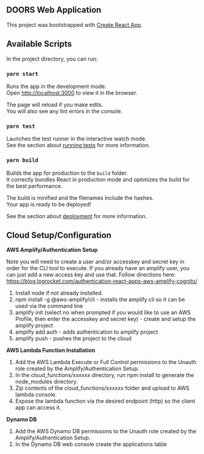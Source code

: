 ## DOORS Web Application
This project was bootstrapped with [Create React App](https://github.com/facebook/create-react-app).

## Available Scripts

In the project directory, you can run:

### `yarn start`

Runs the app in the development mode.<br />
Open [http://localhost:3000](http://localhost:3000) to view it in the browser.

The page will reload if you make edits.<br />
You will also see any lint errors in the console.

### `yarn test`

Launches the test runner in the interactive watch mode.<br />
See the section about [running tests](https://facebook.github.io/create-react-app/docs/running-tests) for more information.

### `yarn build`

Builds the app for production to the `build` folder.<br />
It correctly bundles React in production mode and optimizes the build for the best performance.

The build is minified and the filenames include the hashes.<br />
Your app is ready to be deployed!

See the section about [deployment](https://facebook.github.io/create-react-app/docs/deployment) for more information.

## Cloud Setup/Configuration

**AWS Amplify/Authentication Setup**

Note you will need to create a user and/or accesskey and secret key in order for the CLI tool to execute.  If you already have an amplify user, you can just add a new access key and use that.  Follow directions here: https://blog.logrocket.com/authentication-react-apps-aws-amplify-cognito/  

  1. Install node if not already installed.
  2. npm install -g @aws-amplify/cli - installs the amplify cli so it can be used via the command line 
  3. amplify init (select no when prompted if you would like to use an AWS Profile, then enter the accesskey and secret key) - create and setup the amplify project
  4. amplify add auth - adds authentication to amplify project
  5. amplify push - pushes the project to the cloud

**AWS Lambda Function Installation**
    
  1. Add the AWS Lambda Execute or Full Control permissions to the Unauth role created by the Amplify/Authentication Setup.
  2. In the cloud_functions/xxxxxx directory, run npm install to generate the node_modules directory.
  3. Zip contents of the cloud_functions/xxxxxx folder and upload to AWS lambda console.
  4. Expose the lambda function via the desired endpoint (http) so the client app can access it.

**Dynamo DB**
  
  1. Add the AWS Dynamo DB permissions to the Unauth role created by the Amplify/Authentication Setup.
  2. In the Dynamo DB web console create the applications table

